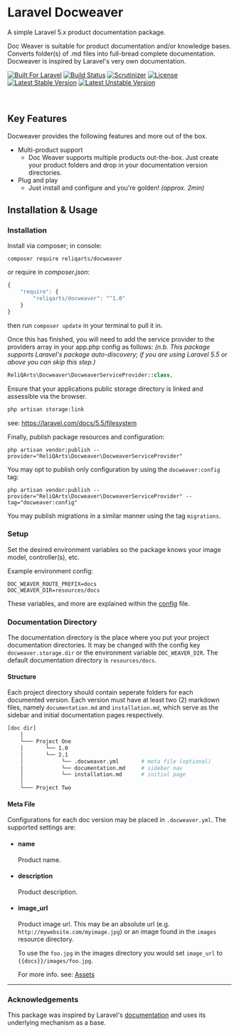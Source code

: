 # Laravel Docweaver

A simple Laravel 5.x product documentation package. 

Doc Weaver is suitable for product documentation and/or knowledge bases. Converts folder(s) of .md files into full-bread complete documentation. Docweaver is inspired by Laravel's very own documentation.

[![Built For Laravel](https://img.shields.io/badge/built%20for-laravel-red.svg?style=flat-square)](http://laravel.com)
[![Build Status](https://img.shields.io/scrutinizer/build/g/reliqarts/docweaver/master.svg?style=flat-square)](https://scrutinizer-ci.com/g/reliqarts/docweaver/build-status/master)
[![Scrutinizer](https://img.shields.io/scrutinizer/g/reliqarts/docweaver.svg?style=flat-square)](https://scrutinizer-ci.com/g/reliqarts/docweaver/)
[![License](https://poser.pugx.org/reliqarts/docweaver/license?format=flat-square)](https://packagist.org/packages/reliqarts/docweaver)
[![Latest Stable Version](https://poser.pugx.org/reliqarts/docweaver/version?format=flat-square)](https://packagist.org/packages/reliqarts/docweaver)
[![Latest Unstable Version](https://poser.pugx.org/reliqarts/docweaver/v/unstable?format=flat-square)](//packagist.org/packages/reliqarts/docweaver)

&nbsp;

## Key Features

Docweaver provides the following features and more out of the box.

- Multi-product support
    - Doc Weaver supports multiple products out-the-box. Just create your product folders and drop in your documentation version directories.
- Plug and play
    - Just install and configure and you're golden! *(approx. 2min)*

## Installation & Usage

### Installation

Install via composer; in console: 
```
composer require reliqarts/docweaver
``` 
or require in *composer.json*:
```js
{
    "require": {
        "reliqarts/docweaver": "^1.0"
    }
}
```
then run `composer update` in your terminal to pull it in.

Once this has finished, you will need to add the service provider to the providers array in your app.php config as follows:
*(n.b. This package supports Laravel's package auto-discovery; if you are using Laravel 5.5 or above you can skip this step.)*

```php
ReliQArts\Docweaver\DocweaverServiceProvider::class,
```

Ensure that your applications public storage directory is linked and assessible via the browser.

```bash 
php artisan storage:link
```
see: https://laravel.com/docs/5.5/filesystem

Finally, publish package resources and configuration:

```
php artisan vendor:publish --provider="ReliQArts\Docweaver\DocweaverServiceProvider"
``` 

You may opt to publish only configuration by using the `docweaver:config` tag:

```
php artisan vendor:publish --provider="ReliQArts\Docweaver\DocweaverServiceProvider" --tag="docweaver:config"
``` 
You may publish migrations in a similar manner using the tag `migrations`.

### Setup

Set the desired environment variables so the package knows your image model, controller(s), etc. 

Example environment config:
```
DOC_WEAVER_ROUTE_PREFIX=docs
DOC_WEAVER_DIR=resources/docs
```

These variables, and more are explained within the [config](https://github.com/ReliQArts/laravel-docweaver/blob/master/src/config/config.php) file.

### Documentation Directory

The documentation directory is the place where you put your project documentation directories. It may be changed with the config key `docweaver.storage.dir` or the environment variable `DOC_WEAVER_DIR`. The default documentation directory is `resources/docs`.

#### Structure

Each project directory should contain seperate folders for each documented version. Each version must have at least two (2) markdown files, namely `documentation.md` and `installation.md`, which serve as the sidebar and initial documentation pages respectively.

```bash
[doc dir]
    │
    └─── Project One
    │       └── 1.0 
    │       └── 2.1
    │            └── .docweaver.yml       # meta file (optional)
    │            └── documentation.md     # sidebar nav
    │            └── installation.md      # initial page
    │
    └─── Project Two
```

#### Meta File

Configurations for each doc version may be placed in `.docweaver.yml`. The supported settings are:
- #### name
    Product name.
- #### description
    Product description.

- #### image_url
    Product image url. This may be an absolute url (e.g. `http://mywebsite.com/myimage.jpg`) or an image found in the `images` resource directory.

    To use the `foo.jpg` in the images directory you would set `image_url` to `{{docs}}/images/foo.jpg`.

    For more info. see: [Assets](/docs/{{version}}/assets)

----

### Acknowledgements

This package was inspired by Laravel's [documentation](https://github.com/laravel/laravel) and uses its underlying mechanism as a base.